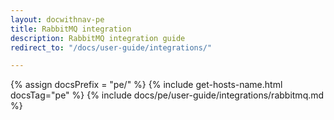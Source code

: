 ```yaml
---
layout: docwithnav-pe
title: RabbitMQ integration
description: RabbitMQ integration guide
redirect_to: "/docs/user-guide/integrations/"

---
```


{% assign docsPrefix = "pe/" %}
{% include get-hosts-name.html docsTag="pe" %}
{% include docs/pe/user-guide/integrations/rabbitmq.md %}